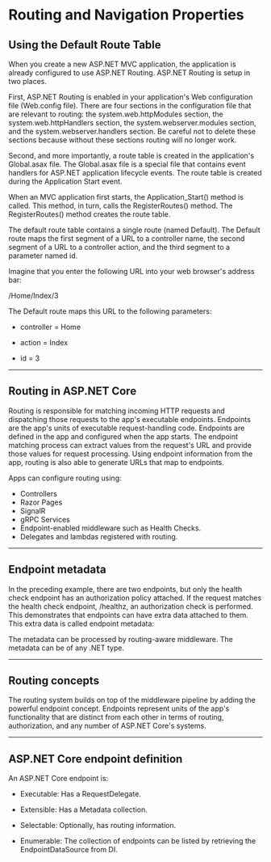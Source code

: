 # Routing and Navigation Properties

## Using the Default Route Table
When you create a new ASP.NET MVC application, the application is already configured to use ASP.NET Routing. ASP.NET Routing is setup in two places.

First, ASP.NET Routing is enabled in your application's Web configuration file (Web.config file). There are four sections in the configuration file that are relevant to routing: the system.web.httpModules section, the system.web.httpHandlers section, the system.webserver.modules section, and the system.webserver.handlers section. Be careful not to delete these sections because without these sections routing will no longer work.

Second, and more importantly, a route table is created in the application's Global.asax file. The Global.asax file is a special file that contains event handlers for ASP.NET application lifecycle events. The route table is created during the Application Start event.

When an MVC application first starts, the Application_Start() method is called. This method, in turn, calls the RegisterRoutes() method. The RegisterRoutes() method creates the route table.

The default route table contains a single route (named Default). The Default route maps the first segment of a URL to a controller name, the second segment of a URL to a controller action, and the third segment to a parameter named id.

Imagine that you enter the following URL into your web browser's address bar:

/Home/Index/3

The Default route maps this URL to the following parameters:

- controller = Home

- action = Index

- id = 3

---

## Routing in ASP.NET Core

Routing is responsible for matching incoming HTTP requests and dispatching those requests to the app's executable endpoints. Endpoints are the app's units of executable request-handling code. Endpoints are defined in the app and configured when the app starts. The endpoint matching process can extract values from the request's URL and provide those values for request processing. Using endpoint information from the app, routing is also able to generate URLs that map to endpoints.

Apps can configure routing using:

- Controllers
- Razor Pages
- SignalR
- gRPC Services
- Endpoint-enabled middleware such as Health Checks.
- Delegates and lambdas registered with routing.

---

## Endpoint metadata

In the preceding example, there are two endpoints, but only the health check endpoint has an authorization policy attached. If the request matches the health check endpoint, /healthz, an authorization check is performed. This demonstrates that endpoints can have extra data attached to them. This extra data is called endpoint metadata:

The metadata can be processed by routing-aware middleware.
The metadata can be of any .NET type.

---

## Routing concepts

The routing system builds on top of the middleware pipeline by adding the powerful endpoint concept. Endpoints represent units of the app's functionality that are distinct from each other in terms of routing, authorization, and any number of ASP.NET Core's systems.

---

## ASP.NET Core endpoint definition
An ASP.NET Core endpoint is:

- Executable: Has a RequestDelegate.

- Extensible: Has a Metadata collection.

- Selectable: Optionally, has routing information.

- Enumerable: The collection of endpoints can be listed by retrieving the EndpointDataSource from DI.